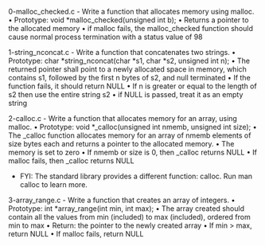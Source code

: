 0-malloc_checked.c - Write a function that allocates memory using malloc.
      • Prototype: void *malloc_checked(unsigned int b);
      • Returns a pointer to the allocated memory
      • if malloc fails, the malloc_checked function should cause normal process termination with a status value of 98

1-string_nconcat.c - Write a function that concatenates two strings.
      • Prototype: char *string_nconcat(char *s1, char *s2, unsigned int n);
      • The returned pointer shall point to a newly allocated space in memory, which contains s1, followed by the first n bytes of s2, and null terminated
      • If the function fails, it should return NULL
      • If n is greater or equal to the length of s2 then use the entire string s2
      • if NULL is passed, treat it as an empty string

2-calloc.c - Write a function that allocates memory for an array, using malloc.
	   • Prototype: void *_calloc(unsigned int nmemb, unsigned int size);
	   • The _calloc function allocates memory for an array of nmemb elements of size bytes each and returns a pointer to the allocated memory.
	   • The memory is set to zero
	   • If nmemb or size is 0, then _calloc returns NULL
	   • If malloc fails, then _calloc returns NULL
- FYI: The standard library provides a different function: calloc. Run man calloc to learn more.

3-array_range.c - Write a function that creates an array of integers.
      • Prototype: int *array_range(int min, int max);
      • The array created should contain all the values from min (included) to max (included), ordered from min to max
      • Return: the pointer to the newly created array
      • If min > max, return NULL
      • If malloc fails, return NULL
      